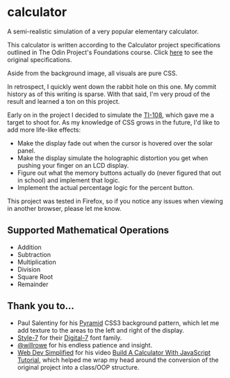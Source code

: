 # calculator

A semi-realistic simulation of a very popular elementary calculator.

This calculator is written according to the Calculator project specifications outlined in The Odin Project's Foundations course. Click [here](https://www.theodinproject.com/paths/foundations/courses/foundations/lessons/calculator) to see the original specifications.

Aside from the background image, all visuals are pure CSS.

In retrospect, I quickly went down the rabbit hole on this one. My commit history as of this writing is sparse. With that said, I'm very proud of the result and learned a ton on this project.

Early on in the project I decided to simulate the [TI-108](https://en.wikipedia.org/wiki/TI-108), which gave me a target to shoot for. As my knowledge of CSS grows in the future, I'd like to add more life-like effects:

* Make the display fade out when the cursor is hovered over the solar panel.
* Make the display simulate the holographic distortion you get when pushing your finger on an LCD display.
* Figure out what the memory buttons actually do (never figured that out in school) and implement that logic.
* Implement the actual percentage logic for the percent button.

This project was tested in Firefox, so if you notice any issues when viewing in another browser, please let me know.

## Supported Mathematical Operations

* Addition
* Subtraction
* Multiplication
* Division
* Square Root
* Remainder

## Thank you to...

* Paul Salentiny for his [Pyramid](https://projects.verou.me/css3patterns/#pyramid) CSS3 background pattern, which let me add texture to the areas to the left and right of the display.
* [Style-7](https://www.1001fonts.com/users/style-7/) for their [Digital-7](https://www.1001fonts.com/digital-7-font.html) font family.
* [@willrowe](https://github.com/willrowe) for his endless patience and insight.
* [Web Dev Simplified](https://www.youtube.com/channel/UCFbNIlppjAuEX4znoulh0Cw) for his video [Build A Calculator With JavaScript Tutorial](https://www.youtube.com/watch?v=j59qQ7YWLxw), which helped me wrap my head around the conversion of the original project into a class/OOP structure.
